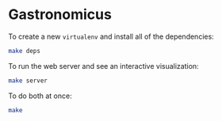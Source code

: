 # Gastronomicus

To create a new `virtualenv` and install all of the dependencies:

```bash
make deps
```

To run the web server and see an interactive visualization:

```bash
make server
```

To do both at once:

```bash
make
```

